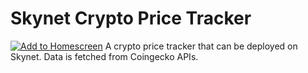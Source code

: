 # Skynet Crypto Price Tracker
[![Add to Homescreen](https://img.shields.io/badge/Skynet-Add%20To%20Homescreen-00c65e?logo=skynet&labelColor=0d0d0d)](https://homescreen.hns.siasky.net/#/skylink/[AQBQDct4njofUHRFMq7mLM_lSd90EamZYtiO4iWaWa_49A])
A crypto price tracker that can be deployed on Skynet. Data is fetched from Coingecko APIs.
